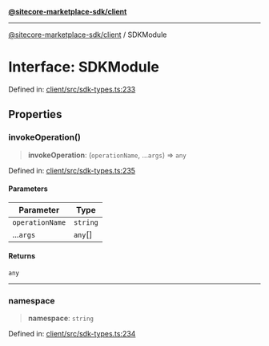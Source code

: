 [**@sitecore-marketplace-sdk/client**](../README.md)

***

[@sitecore-marketplace-sdk/client](../README.md) / SDKModule

# Interface: SDKModule

Defined in: [client/src/sdk-types.ts:233](https://github.com/Sitecore/sitecore-marketplace-sdk/blob/a15dca7cb666bfc995f5b0ffe9b11bcaff15c96c/packages/client/src/sdk-types.ts#L233)

## Properties

### invokeOperation()

> **invokeOperation**: (`operationName`, ...`args`) => `any`

Defined in: [client/src/sdk-types.ts:235](https://github.com/Sitecore/sitecore-marketplace-sdk/blob/a15dca7cb666bfc995f5b0ffe9b11bcaff15c96c/packages/client/src/sdk-types.ts#L235)

#### Parameters

| Parameter | Type |
| ------ | ------ |
| `operationName` | `string` |
| ...`args` | `any`[] |

#### Returns

`any`

***

### namespace

> **namespace**: `string`

Defined in: [client/src/sdk-types.ts:234](https://github.com/Sitecore/sitecore-marketplace-sdk/blob/a15dca7cb666bfc995f5b0ffe9b11bcaff15c96c/packages/client/src/sdk-types.ts#L234)
